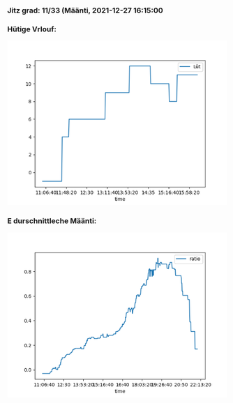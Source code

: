 ### Jitz grad: 11/33 (Määnti, 2021-12-27 16:15:00

### Hütige Vrlouf:
![Graph](Today.png)

### E durschnittleche Määnti:
![Graph](Määnti.png)